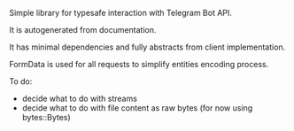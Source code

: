 Simple library for typesafe interaction with Telegram Bot API.

It is autogenerated from documentation.

It has minimal dependencies and fully abstracts from client implementation.

FormData is used for all requests to simplify entities encoding process.

To do:
- decide what to do with streams
- decide what to do with file content as raw bytes (for now using bytes::Bytes)
